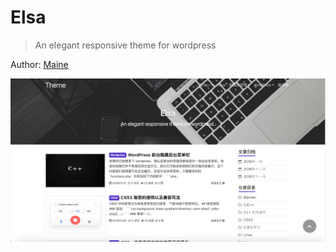 # Elsa


> An elegant responsive theme for wordpress


Author: [Maine](https://www.cainiaofly.com)

![elsa](./screenshot.png)


